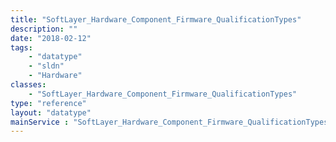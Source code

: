 ```yaml
---
title: "SoftLayer_Hardware_Component_Firmware_QualificationTypes"
description: ""
date: "2018-02-12"
tags:
    - "datatype"
    - "sldn"
    - "Hardware"
classes:
    - "SoftLayer_Hardware_Component_Firmware_QualificationTypes"
type: "reference"
layout: "datatype"
mainService : "SoftLayer_Hardware_Component_Firmware_QualificationTypes"
---
```

